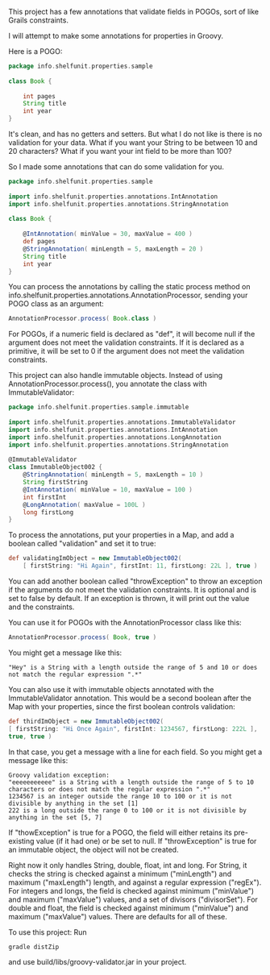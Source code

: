 This project has a few annotations that validate fields in POGOs, sort of like Grails constraints.   

I will attempt to make some annotations for properties in Groovy.    

Here is a POGO:  

```groovy
package info.shelfunit.properties.sample
 
class Book {
     
    int pages
    String title
    int year
}
```

It's clean, and has no getters and setters. But what I do not like is there is no validation for your data. What if you want your String to be between 10 and 20 characters? What if you want your int field to be more than 100? 

So I made some annotations that can do some validation for you.   

```groovy
package info.shelfunit.properties.sample
 
import info.shelfunit.properties.annotations.IntAnnotation
import info.shelfunit.properties.annotations.StringAnnotation
 
class Book {
     
    @IntAnnotation( minValue = 30, maxValue = 400 )
    def pages
    @StringAnnotation( minLength = 5, maxLength = 20 )
    String title
    int year
}
```

You can process the annotations by calling the static process method on info.shelfunit.properties.annotations.AnnotationProcessor, sending your POGO class as an argument:

```groovy
AnnotationProcessor.process( Book.class )
```

For POGOs, if a numeric field is declared as "def", it will become null if the argument does not meet the validation constraints. If it is declared as a primitive, it will be set to 0 if the argument does not meet the validation constraints.

This project can also handle immutable objects. Instead of using AnnotationProcessor.process(), you annotate the class with  ImmutableValidator:

```groovy
package info.shelfunit.properties.sample.immutable
 
import info.shelfunit.properties.annotations.ImmutableValidator
import info.shelfunit.properties.annotations.IntAnnotation
import info.shelfunit.properties.annotations.LongAnnotation
import info.shelfunit.properties.annotations.StringAnnotation
 
@ImmutableValidator
class ImmutableObject002 {
    @StringAnnotation( minLength = 5, maxLength = 10 )
    String firstString
    @IntAnnotation( minValue = 10, maxValue = 100 )
    int firstInt
    @LongAnnotation( maxValue = 100L )
    long firstLong
}
```

To process the annotations, put your properties in a Map, and add a boolean called "validation" and set it to true:

```groovy
def validatingImObject = new ImmutableObject002( 
    [ firstString: "Hi Again", firstInt: 11, firstLong: 22L ], true )
```

You can add another boolean called "throwException" to throw an exception if the arguments do not meet the validation constraints. It is optional and is set to false by default. If an exception is thrown, it will print out the value and the constraints.   

You can use it for POGOs with the AnnotationProcessor class like this:

```groovy
AnnotationProcessor.process( Book, true )
```

You might get a message like this:
```
"Hey" is a String with a length outside the range of 5 and 10 or does not match the regular expression ".*"
```

You can also use it with immutable objects annotated with the ImmutableValidator annotation. This would be a second boolean after the Map with your properties, since the first boolean controls validation:

```groovy
def thirdImObject = new ImmutableObject002( 
[ firstString: "Hi Once Again", firstInt: 1234567, firstLong: 222L ], 
true, true )
```

In that case, you get a message with a line for each field. So you might get a message like this:

```
Groovy validation exception: 
"eeeeeeeeeee" is a String with a length outside the range of 5 to 10 characters or does not match the regular expression ".*" 
1234567 is an integer outside the range 10 to 100 or it is not divisible by anything in the set [1] 
222 is a long outside the range 0 to 100 or it is not divisible by anything in the set [5, 7] 
```

If "thowException" is true for a POGO, the field will either retains its pre-existing value (if it had one) or be set to null. If "throwException" is true for an immutable object, the object will not be created.

Right now it only handles String, double, float, int and long. For String, it checks the string is checked against a minimum ("minLength") and maximum ("maxLength") length, and against a regular expression ("regEx"). For integers and longs, the field is checked against minimum ("minValue") and maximum ("maxValue") values, and a set of divisors ("divisorSet"). For double and float, the field is checked against minimum ("minValue") and maximum ("maxValue") values. There are defaults for all of these.  

To use this project: 
Run 
```
gradle distZip
```
and use build/libs/groovy-validator.jar in your project.



